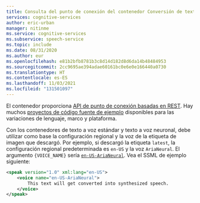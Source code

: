```yaml
---
title: Consulta del punto de conexión del contenedor Conversión de texto a voz
services: cognitive-services
author: eric-urban
manager: nitinme
ms.service: cognitive-services
ms.subservice: speech-service
ms.topic: include
ms.date: 08/31/2020
ms.author: eur
ms.openlocfilehash: e81b2bfb8781b3c8d14d182d8d6da14b48484953
ms.sourcegitcommit: 2cc9695ae394adae60161bc0e6e0e166440a0730
ms.translationtype: HT
ms.contentlocale: es-ES
ms.lasthandoff: 11/03/2021
ms.locfileid: "131501097"
---
```

El contenedor proporciona [API de punto de conexión basadas en REST](../rest-text-to-speech.md). Hay muchos [proyectos de código fuente de ejemplo](https://github.com/Azure-Samples/Cognitive-Speech-TTS) disponibles para las variaciones de lenguaje, marco y plataforma.

Con los contenedores de texto a voz estándar y texto a voz neuronal, debe utilizar como base la configuración regional y la voz de la etiqueta de imagen que descargó. Por ejemplo, si descargó la etiqueta `latest`, la configuración regional predeterminada es `en-US` y la voz `AriaNeural`. El argumento `{VOICE_NAME}` sería [`en-US-AriaNeural`](../language-support.md#neural-voices). Vea el SSML de ejemplo siguiente:

```xml
<speak version="1.0" xml:lang="en-US">
    <voice name="en-US-AriaNeural">
        This text will get converted into synthesized speech.
    </voice>
</speak>
```
